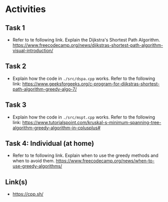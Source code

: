 # Activities

## Task 1

- Refer to te following link. Explain the Dijkstra's Shortest Path Algorithm.
  https://www.freecodecamp.org/news/dijkstras-shortest-path-algorithm-visual-introduction/

## Task 2

- Explain how the code in `./src/dspa.cpp` works. Refer to the following link:
  https://www.geeksforgeeks.org/c-program-for-dijkstras-shortest-path-algorithm-greedy-algo-7/

## Task 3

- Explain how the code in `./src/mspt.cpp` works. Refer to the following link:
  https://www.tutorialspoint.com/kruskal-s-minimum-spanning-tree-algorithm-greedy-algorithm-in-cplusplus#

## Task 4: Individual (at home)

- Refer to te following link. Explain when to use the greedy methods and when to avoid them.
  https://www.freecodecamp.org/news/when-to-use-greedy-algorithms/

## Link(s)

- https://cpp.sh/
